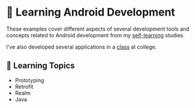 # 📱 Learning Android Development

These examples cover different aspects of several development tools and concepts related to Android development from my [self-learning](https://github.com/DanielBrito/self-learning) studies.

I've also developed several applications in a [class](https://github.com/DanielBrito/desenvolvimento-mobile) at college.

## :bookmark_tabs: Learning Topics

- Prototyping
- Retrofit
- Realm
- Java